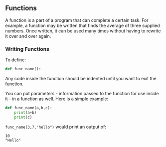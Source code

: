 ## Functions
A function is a part of a program that can complete a certain task. For example, a function may be written that finds the average of three supplied numbers. Once written, it can be used many times without having to rewrite it over and over again.

### Writing Functions

To define: 

```python
def func_name():
```
	
Any code inside the function should be indented until you want to exit the function.

You can put parameters - information passed to the function for use inside it - in a function as well. Here is a simple example: 

```python
def func_name(a,b,c):
	print(a+b)
	print(c)
```	

`func_name(3,7,"hello")` would print an output of:

```
10
"Hello"
```